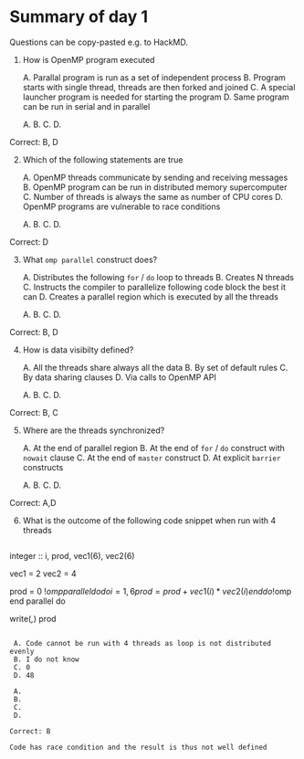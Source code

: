 # Summary of day 1

Questions can be copy-pasted e.g. to HackMD.


1. How is OpenMP program executed

   A. Parallal program is run as a set of independent process
   B. Program starts with single thread, threads are then forked and joined
   C. A special launcher program is needed for starting the program 
   D. Same program can be run in serial and in parallel

   A.
   B.
   C.
   D.

Correct: B, D


2. Which of the following statements are true

   A. OpenMP threads communicate by sending and receiving messages
   B. OpenMP program can be run in distributed memory supercomputer
   C. Number of threads is always the same as number of CPU cores
   D. OpenMP programs are vulnerable to race conditions

   A.
   B.
   C.
   D.

Correct: D

3. What `omp parallel` construct does?

   A. Distributes the following `for` / `do` loop to threads
   B. Creates N threads
   C. Instructs the compiler to parallelize following code block the best it can
   D. Creates a parallel region which is executed by all the threads

   A.
   B.
   C.
   D.

Correct: B, D


4. How is data visibilty defined?

   A. All the threads share always all the data
   B. By set of default rules
   C. By data sharing clauses
   D. Via calls to OpenMP API 

   A.
   B.
   C.
   D.

Correct: B, C

5. Where are the threads synchronized?

   A. At the end of parallel region
   B. At the end of `for` / `do` construct with `nowait` clause
   C. At the end of `master` construct
   D. At explicit `barrier` constructs
  
   A.
   B.
   C.
   D.

Correct: A,D


6. What is the outcome of the following code snippet when run with 4 threads
   ```fortran
  integer :: i, prod, vec1(6), vec2(6)

  vec1 = 2
  vec2 = 4

  prod = 0
!$omp parallel do
  do i = 1, 6
    prod = prod + vec1(i) * vec2(i)
  end do
!$omp end parallel do

  write(*,*) prod
  ```

   A. Code cannot be run with 4 threads as loop is not distributed evenly
   B. I do not know
   C. 0
   D. 48
  
   A.
   B.
   C.
   D.

Correct: B

Code has race condition and the result is thus not well defined

